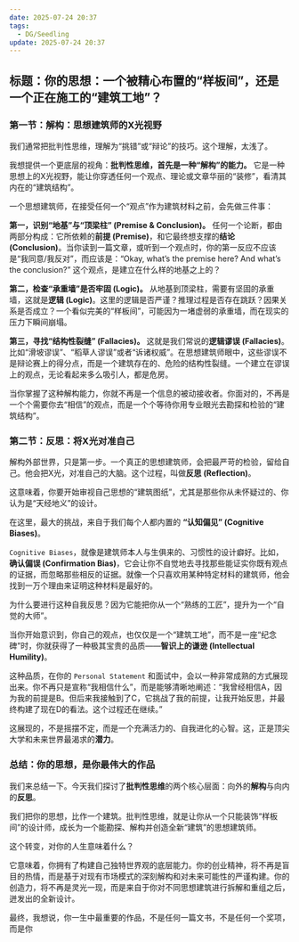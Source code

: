 ```yaml
---
date: 2025-07-24 20:37
tags:
  - DG/Seedling
update: 2025-07-24 20:37
---
```

## 标题：你的思想：一个被精心布置的“样板间”，还是一个正在施工的“建筑工地”？


### **第一节：解构：思想建筑师的X光视野**

我们通常把批判性思维，理解为“挑错”或“辩论”的技巧。这个理解，太浅了。

我想提供一个更底层的视角：**批判性思维，首先是一种“解构”的能力。** 它是一种思想上的X光视野，能让你穿透任何一个观点、理论或文章华丽的“装修”，看清其内在的“建筑结构”。

一个思想建筑师，在接受任何一个“观点”作为建筑材料之前，会先做三件事：

**第一，识别“地基”与“顶梁柱” (Premise & Conclusion)。**
任何一个论断，都由两部分构成：它所依赖的**前提 (Premise)**，和它最终想支撑的**结论 (Conclusion)**。当你读到一篇文章，或听到一个观点时，你的第一反应不应该是“我同意/我反对”，而应该是：“Okay, what’s the premise here? And what’s the conclusion?” 这个观点，是建立在什么样的地基之上的？

**第二，检查“承重墙”是否牢固 (Logic)。**
从地基到顶梁柱，需要有坚固的承重墙，这就是**逻辑 (Logic)**。这里的逻辑是否严谨？推理过程是否存在跳跃？因果关系是否成立？一个看似完美的“样板间”，可能因为一堵虚弱的承重墙，而在现实的压力下瞬间崩塌。

**第三，寻找“结构性裂缝” (Fallacies)。**
这就是我们常说的**逻辑谬误 (Fallacies)**。比如“滑坡谬误”、“稻草人谬误”或者“诉诸权威”。在思想建筑师眼中，这些谬误不是辩论赛上的得分点，而是一个建筑存在的、危险的结构性裂缝。一个建立在谬误上的观点，无论看起来多么吸引人，都是危房。

当你掌握了这种解构能力，你就不再是一个信息的被动接收者。你面对的，不再是一个个需要你去“相信”的观点，而是一个个等待你用专业眼光去勘探和检验的“建筑结构”。

### **第二节：反思：将X光对准自己**

解构外部世界，只是第一步。一个真正的思想建筑师，会把最严苛的检验，留给自己。他会把X光，对准自己的大脑。这个过程，叫做**反思 (Reflection)**。

这意味着，你要开始审视自己思想的“建筑图纸”，尤其是那些你从未怀疑过的、你认为是“天经地义”的设计。

在这里，最大的挑战，来自于我们每个人都内置的 **“认知偏见” (Cognitive Biases)**。

`Cognitive Biases`，就像是建筑师本人与生俱来的、习惯性的设计癖好。比如，**确认偏误 (Confirmation Bias)**，它会让你不自觉地去寻找那些能证实你既有观点的证据，而忽略那些相反的证据。就像一个只喜欢用某种特定材料的建筑师，他会找到一万个理由来证明这种材料是最好的。

为什么要进行这种自我反思？因为它能把你从一个“熟练的工匠”，提升为一个“自觉的大师”。

当你开始意识到，你自己的观点，也仅仅是一个“建筑工地”，而不是一座“纪念碑”时，你就获得了一种极其宝贵的品质——**智识上的谦逊 (Intellectual Humility)**。

这种品质，在你的 `Personal Statement` 和面试中，会以一种非常成熟的方式展现出来。你不再只是宣称“我相信什么”，而是能够清晰地阐述：“我曾经相信A，因为我的前提是B。但后来我接触到了C，它挑战了我的前提，让我开始反思，并最终构建了现在D的看法。这个过程还在继续。”

这展现的，不是摇摆不定，而是一个充满活力的、自我进化的心智。这，正是顶尖大学和未来世界最渴求的**潜力**。

### **总结：你的思想，是你最伟大的作品**

我们来总结一下。今天我们探讨了**批判性思维**的两个核心层面：向外的**解构**与向内的**反思**。

我们把你的思想，比作一个建筑。批判性思维，就是让你从一个只能装饰“样板间”的设计师，成长为一个能勘探、解构并创造全新“建筑”的思想建筑师。

这个转变，对你的人生意味着什么？

它意味着，你拥有了构建自己独特世界观的底层能力。你的创业精神，将不再是盲目的热情，而是基于对现有市场模式的深刻解构和对未来可能性的严谨构建。你的创造力，将不再是灵光一现，而是来自于你对不同思想建筑进行拆解和重组之后，迸发出的全新设计。

最终，我想说，你一生中最重要的作品，不是任何一篇文书，不是任何一个奖项，而是你